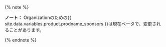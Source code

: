 {% note %}

**ノート：** Organizationのための{{ site.data.variables.product.prodname_sponsors }}は現在ベータで、変更されることがあります。

{% endnote %}

